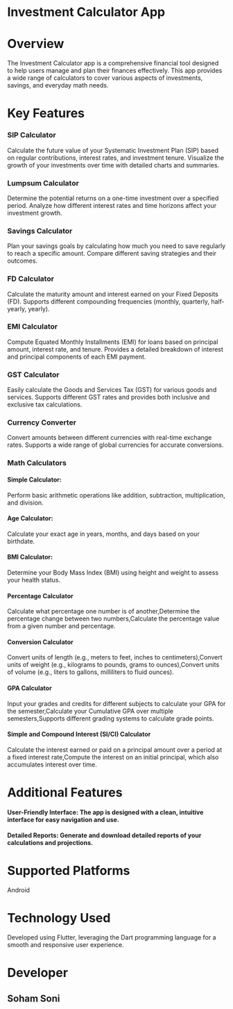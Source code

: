 
# Investment Calculator App

# Overview

The Investment Calculator app is a comprehensive financial tool designed to help users manage and plan their finances effectively. This app provides a wide range of calculators to cover various aspects of investments, savings, and everyday math needs.

# Key Features

### SIP Calculator

Calculate the future value of your Systematic Investment Plan (SIP) based on regular contributions, interest rates, and investment tenure.
Visualize the growth of your investments over time with detailed charts and summaries.

### Lumpsum Calculator

Determine the potential returns on a one-time investment over a specified period.
Analyze how different interest rates and time horizons affect your investment growth.

### Savings Calculator

Plan your savings goals by calculating how much you need to save regularly to reach a specific amount.
Compare different saving strategies and their outcomes.

### FD Calculator

Calculate the maturity amount and interest earned on your Fixed Deposits (FD).
Supports different compounding frequencies (monthly, quarterly, half-yearly, yearly).

### EMI Calculator

Compute Equated Monthly Installments (EMI) for loans based on principal amount, interest rate, and tenure.
Provides a detailed breakdown of interest and principal components of each EMI payment.

### GST Calculator

Easily calculate the Goods and Services Tax (GST) for various goods and services.
Supports different GST rates and provides both inclusive and exclusive tax calculations.

### Currency Converter

Convert amounts between different currencies with real-time exchange rates.
Supports a wide range of global currencies for accurate conversions.

### Math Calculators

#### Simple Calculator: 

Perform basic arithmetic operations like addition, subtraction, multiplication, and division.  

#### Age Calculator: 

Calculate your exact age in years, months, and days based on your birthdate.  

#### BMI Calculator: 

Determine your Body Mass Index (BMI) using height and weight to assess your health status.

#### Percentage Calculator

Calculate what percentage one number is of another,Determine the percentage change between two numbers,Calculate the percentage value from a given number and percentage.

#### Conversion Calculator

Convert units of length (e.g., meters to feet, inches to centimeters),Convert units of weight (e.g., kilograms to pounds, grams to ounces),Convert units of volume (e.g., liters to gallons, milliliters to fluid ounces).

#### GPA Calculator

Input your grades and credits for different subjects to calculate your GPA for the semester,Calculate your Cumulative GPA over multiple semesters,Supports different grading systems to calculate grade points.

#### Simple and Compound Interest (SI/CI) Calculator

Calculate the interest earned or paid on a principal amount over a period at a fixed interest rate,Compute the interest on an initial principal, which also accumulates interest over time.


# Additional Features

#### User-Friendly Interface: The app is designed with a clean, intuitive interface for easy navigation and use.

#### Detailed Reports: Generate and download detailed reports of your calculations and projections.

# Supported Platforms
Android

# Technology Used
Developed using Flutter, leveraging the Dart programming language for a smooth and responsive user experience.

# Developer
## Soham Soni



